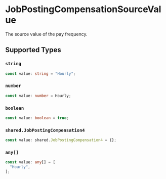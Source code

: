 # JobPostingCompensationSourceValue

The source value of the pay frequency.


## Supported Types

### `string`

```typescript
const value: string = "Hourly";
```

### `number`

```typescript
const value: number = Hourly;
```

### `boolean`

```typescript
const value: boolean = true;
```

### `shared.JobPostingCompensation4`

```typescript
const value: shared.JobPostingCompensation4 = {};
```

### `any[]`

```typescript
const value: any[] = [
  "Hourly",
];
```

